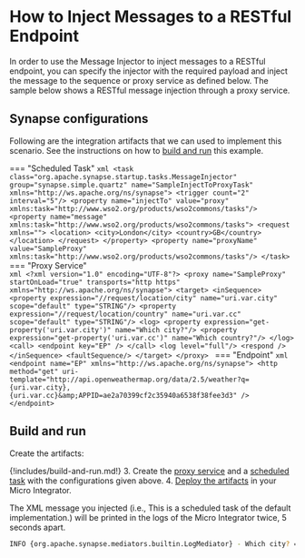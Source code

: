 # How to Inject Messages to a RESTful Endpoint
In order to use the Message Injector to inject messages to a RESTful endpoint, you can specify the injector with the required payload and inject the message to the sequence or proxy service as defined below. The sample below shows a RESTful message injection through a proxy service.

## Synapse configurations

Following are the integration artifacts that we can used to implement this scenario. See the instructions on how to [build and run](#build-and-run) this example.

=== "Scheduled Task"
    ```xml
    <task class="org.apache.synapse.startup.tasks.MessageInjector" group="synapse.simple.quartz" name="SampleInjectToProxyTask" xmlns="http://ws.apache.org/ns/synapse">
        <trigger count="2" interval="5"/>
        <property name="injectTo" value="proxy" xmlns:task="http://www.wso2.org/products/wso2commons/tasks"/>
        <property name="message" xmlns:task="http://www.wso2.org/products/wso2commons/tasks">
            <request xmlns="">
                <location>
                    <city>London</city>
                    <country>GB</country>
                </location>
            </request>
        </property>
        <property name="proxyName" value="SampleProxy" xmlns:task="http://www.wso2.org/products/wso2commons/tasks"/>
    </task>
    ```
=== "Proxy Service"            
    ```xml
    <?xml version="1.0" encoding="UTF-8"?>
    <proxy name="SampleProxy" startOnLoad="true" transports="http https" xmlns="http://ws.apache.org/ns/synapse">
        <target>
            <inSequence>
                <property expression="//request/location/city" name="uri.var.city" scope="default" type="STRING"/>
                <property expression="//request/location/country" name="uri.var.cc" scope="default" type="STRING"/>
                <log>
                    <property expression="get-property('uri.var.city')" name="Which city?"/>
                    <property expression="get-property('uri.var.cc')" name="Which country?"/>
                </log>
                <call>
                    <endpoint key="EP" />
                </call>
                <log level="full"/>
                <respond />
            </inSequence>
            <faultSequence/>
        </target>
    </proxy>
    ```
=== "Endpoint"
    ```xml
    <endpoint name="EP" xmlns="http://ws.apache.org/ns/synapse">
        <http method="get" uri-template="http://api.openweathermap.org/data/2.5/weather?q={uri.var.city},{uri.var.cc}&amp;APPID=ae2a70399cf2c35940a6538f38fee3d3" />
    </endpoint>
    ```

## Build and run

Create the artifacts:

{!includes/build-and-run.md!}
3. Create the [proxy service]({{base_path}}/develop/creating-artifacts/creating-a-proxy-service) and a [scheduled task]({{base_path}}/develop/creating-artifacts/creating-scheduled-task) with the configurations given above.
4. [Deploy the artifacts]({{base_path}}/develop/deploy-artifacts) in your Micro Integrator.

The XML message you injected (i.e., This is a scheduled task of the default implementation.) will be printed in the logs of the Micro Integrator twice, 5 seconds apart.

```bash
INFO {org.apache.synapse.mediators.builtin.LogMediator} - Which city? = London, Which country? = UK
```
